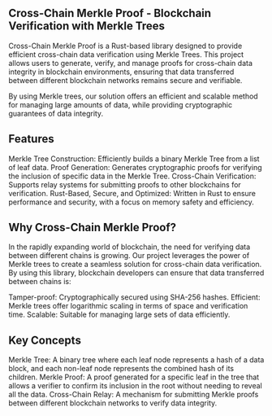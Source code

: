## Cross-Chain Merkle Proof - Blockchain Verification with Merkle Trees

Cross-Chain Merkle Proof is a Rust-based library designed to provide efficient cross-chain data verification using Merkle Trees. This project allows users to generate, verify, and manage proofs for cross-chain data integrity in blockchain environments, ensuring that data transferred between different blockchain networks remains secure and verifiable.

By using Merkle trees, our solution offers an efficient and scalable method for managing large amounts of data, while providing cryptographic guarantees of data integrity.

## Features

Merkle Tree Construction: Efficiently builds a binary Merkle Tree from a list of leaf data.
Proof Generation: Generates cryptographic proofs for verifying the inclusion of specific data in the Merkle Tree.
Cross-Chain Verification: Supports relay systems for submitting proofs to other blockchains for verification.
Rust-Based, Secure, and Optimized: Written in Rust to ensure performance and security, with a focus on memory safety and efficiency.

## Why Cross-Chain Merkle Proof?

In the rapidly expanding world of blockchain, the need for verifying data between different chains is growing. Our project leverages the power of Merkle trees to create a seamless solution for cross-chain data verification. By using this library, blockchain developers can ensure that data transferred between chains is:

Tamper-proof: Cryptographically secured using SHA-256 hashes.
Efficient: Merkle trees offer logarithmic scaling in terms of space and verification time.
Scalable: Suitable for managing large sets of data efficiently.

## Key Concepts

Merkle Tree: A binary tree where each leaf node represents a hash of a data block, and each non-leaf node represents the combined hash of its children.
Merkle Proof: A proof generated for a specific leaf in the tree that allows a verifier to confirm its inclusion in the root without needing to reveal all the data.
Cross-Chain Relay: A mechanism for submitting Merkle proofs between different blockchain networks to verify data integrity.